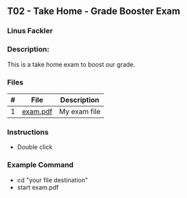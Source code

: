 ## T02 - Take Home - Grade Booster Exam
### Linus Fackler
### Description:

This is a take home exam to boost our grade.

### Files

|   #   | File     | Description                      |
| :---: | -------- | -------------------------------- |
|   1   | <a href="https://github.com/linusfackler/2143-OOP-fackler/blob/main/Assignments/T02/exam.pdf">exam.pdf</a> | My exam file |



### Instructions

- Double click

### Example Command

- cd "your file destination"
- start exam.pdf

